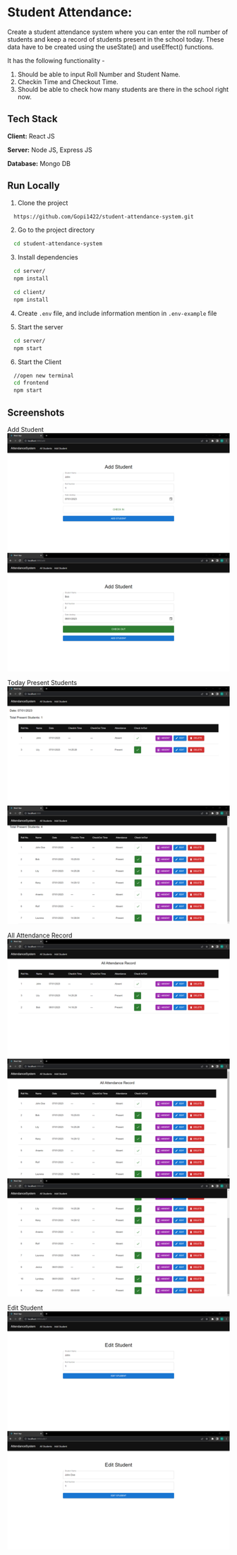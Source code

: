 # Student Attendance:

Create a student attendance system where you can enter the roll number of students and keep a record of students present in the school today. These data have to be created using the useState() and useEffect() functions. 

It has the following functionality - 

1. Should be able to input Roll Number and Student Name.
2. Checkin Time and Checkout Time.
3. Should be able to check how many students are there in the school right now.

## Tech Stack

**Client:** React JS

**Server:** Node JS, Express JS

**Database:** Mongo DB

## Run Locally

1. Clone the project

```bash
  https://github.com/Gopi1422/student-attendance-system.git
```

2. Go to the project directory

```bash
  cd student-attendance-system
```

3. Install dependencies

```bash
  cd server/
  npm install
```

```bash
  cd client/
  npm install
```

4. Create  `.env` file, and include information mention in `.env-example` file

5. Start the server

```bash
  cd server/
  npm start
```
6. Start the Client

```bash
  //open new terminal
  cd frontend
  npm start
```

## Screenshots

Add Student
![Output-1](https://github.com/Gopi1422/student-attendance-system/blob/55f4e093615bceef3296bf9028bf926c0d820d3f/screenshots/3.png)
![Output-2](https://github.com/Gopi1422/student-attendance-system/blob/55f4e093615bceef3296bf9028bf926c0d820d3f/screenshots/5.png)

Today Present Students
![Output-3](https://github.com/Gopi1422/student-attendance-system/blob/55f4e093615bceef3296bf9028bf926c0d820d3f/screenshots/10.png)
![Output-4](https://github.com/Gopi1422/student-attendance-system/blob/55f4e093615bceef3296bf9028bf926c0d820d3f/screenshots/17.png)

All Attendance Record
![Output-5](https://github.com/Gopi1422/student-attendance-system/blob/55f4e093615bceef3296bf9028bf926c0d820d3f/screenshots/9.png)
![Output-6](https://github.com/Gopi1422/student-attendance-system/blob/55f4e093615bceef3296bf9028bf926c0d820d3f/screenshots/14.png)
![Output-7](https://github.com/Gopi1422/student-attendance-system/blob/55f4e093615bceef3296bf9028bf926c0d820d3f/screenshots/15.png)

Edit Student
![Output-8](https://github.com/Gopi1422/student-attendance-system/blob/55f4e093615bceef3296bf9028bf926c0d820d3f/screenshots/11.png)
![Output-9](https://github.com/Gopi1422/student-attendance-system/blob/55f4e093615bceef3296bf9028bf926c0d820d3f/screenshots/12.png)
 
